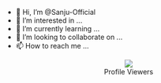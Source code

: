 - 👋 Hi, I’m @Sanju-Official
- 👀 I’m interested in ...
- 🌱 I’m currently learning ...
- 💞️ I’m looking to collaborate on ...
- 📫 How to reach me ...

<div align="center"><img src="https://profile-counter.glitch.me/Sanju-Official/count.svg" /><br>Profile Viewers</div>
<!---
Sanju-Official/Sanju-Official is a ✨ special ✨ repository because its `README.md` (this file) appears on your GitHub profile.
You can click the Preview link to take a look at your changes.
--->

